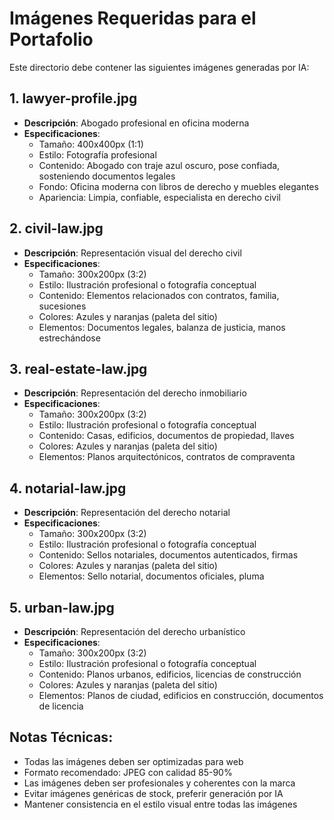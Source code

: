 # Imágenes Requeridas para el Portafolio

Este directorio debe contener las siguientes imágenes generadas por IA:

## 1. lawyer-profile.jpg
- **Descripción**: Abogado profesional en oficina moderna
- **Especificaciones**: 
  - Tamaño: 400x400px (1:1)
  - Estilo: Fotografía profesional
  - Contenido: Abogado con traje azul oscuro, pose confiada, sosteniendo documentos legales
  - Fondo: Oficina moderna con libros de derecho y muebles elegantes
  - Apariencia: Limpia, confiable, especialista en derecho civil

## 2. civil-law.jpg
- **Descripción**: Representación visual del derecho civil
- **Especificaciones**:
  - Tamaño: 300x200px (3:2)
  - Estilo: Ilustración profesional o fotografía conceptual
  - Contenido: Elementos relacionados con contratos, familia, sucesiones
  - Colores: Azules y naranjas (paleta del sitio)
  - Elementos: Documentos legales, balanza de justicia, manos estrechándose

## 3. real-estate-law.jpg
- **Descripción**: Representación del derecho inmobiliario
- **Especificaciones**:
  - Tamaño: 300x200px (3:2)
  - Estilo: Ilustración profesional o fotografía conceptual
  - Contenido: Casas, edificios, documentos de propiedad, llaves
  - Colores: Azules y naranjas (paleta del sitio)
  - Elementos: Planos arquitectónicos, contratos de compraventa

## 4. notarial-law.jpg
- **Descripción**: Representación del derecho notarial
- **Especificaciones**:
  - Tamaño: 300x200px (3:2)
  - Estilo: Ilustración profesional o fotografía conceptual
  - Contenido: Sellos notariales, documentos autenticados, firmas
  - Colores: Azules y naranjas (paleta del sitio)
  - Elementos: Sello notarial, documentos oficiales, pluma

## 5. urban-law.jpg
- **Descripción**: Representación del derecho urbanístico
- **Especificaciones**:
  - Tamaño: 300x200px (3:2)
  - Estilo: Ilustración profesional o fotografía conceptual
  - Contenido: Planos urbanos, edificios, licencias de construcción
  - Colores: Azules y naranjas (paleta del sitio)
  - Elementos: Planos de ciudad, edificios en construcción, documentos de licencia

## Notas Técnicas:
- Todas las imágenes deben ser optimizadas para web
- Formato recomendado: JPEG con calidad 85-90%
- Las imágenes deben ser profesionales y coherentes con la marca
- Evitar imágenes genéricas de stock, preferir generación por IA
- Mantener consistencia en el estilo visual entre todas las imágenes

